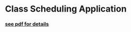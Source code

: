 # Class Scheduling Application




### [see pdf for details](https://github.com/MahdiMurshed/class-scheduling-application-using-flutter/blob/master/CSE_250_2018_Final_Presentation_40_Explorer.pdf)
